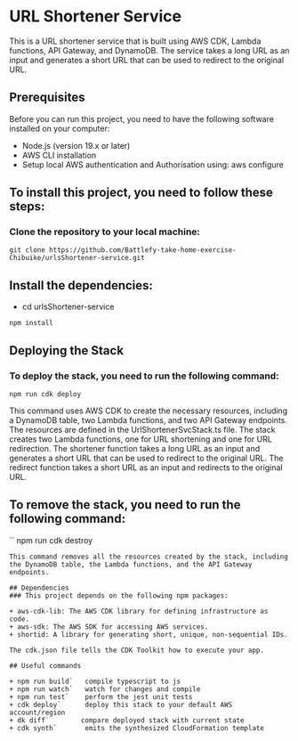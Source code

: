 # URL Shortener Service
This is a URL shortener service that is built using AWS CDK, Lambda functions, API Gateway, and DynamoDB. The service takes a long URL as an input and generates a short URL that can be used to redirect to the original URL.

## Prerequisites
Before you can run this project, you need to have the following software installed on your computer:

+ Node.js (version 19.x or later)
+ AWS CLI installation
+ Setup local AWS authentication and Authorisation using: aws configure

## To install this project, you need to follow these steps:

### Clone the repository to your local machine:
```
git clone https://github.com/Battlefy-take-home-exercise-Chibuike/urlsShortener-service.git
```

## Install the dependencies:
+ cd  urlsShortener-service
```
npm install
```

## Deploying the Stack
### To deploy the stack, you need to run the following command:
```
npm run cdk deploy
```
This command uses AWS CDK to create the necessary resources, including a DynamoDB table, two Lambda functions, and two API Gateway endpoints. The resources are defined in the UrlShortenerSvcStack.ts file.
The stack creates two Lambda functions, one for URL shortening and one for URL redirection. The shortener function takes a long URL as an input and generates a short URL that can be used to redirect to the original URL. The redirect function takes a short URL as an input and redirects to the original URL.

## To remove the stack, you need to run the following command:
``
npm run cdk destroy
```
This command removes all the resources created by the stack, including the DynamoDB table, the Lambda functions, and the API Gateway endpoints.

## Dependencies
### This project depends on the following npm packages:

+ aws-cdk-lib: The AWS CDK library for defining infrastructure as code.
+ aws-sdk: The AWS SDK for accessing AWS services.
+ shortid: A library for generating short, unique, non-sequential IDs.

The cdk.json file tells the CDK Toolkit how to execute your app.

## Useful commands

+ npm run build`   compile typescript to js
+ npm run watch`   watch for changes and compile
+ npm run test`    perform the jest unit tests
+ cdk deploy`      deploy this stack to your default AWS account/region
+ dk diff`        compare deployed stack with current state
+ cdk synth`       emits the synthesized CloudFormation template
